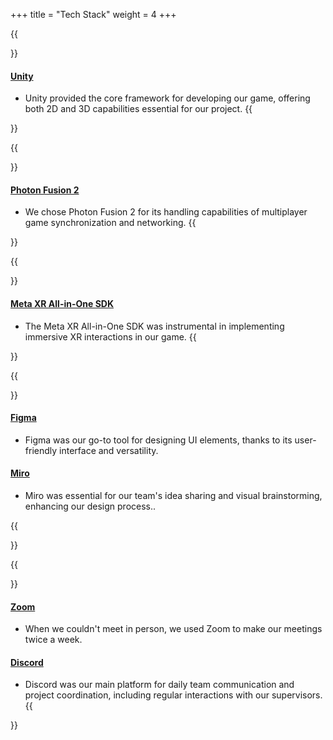 +++
title = "Tech Stack"
weight = 4
+++

{{<section title="Game Engine">}}

#### [Unity](https://unity.com/de)

- Unity provided the core framework for developing our game, offering both 2D and 3D capabilities essential for our project.
  {{</section>}}

{{<section title="Networking">}}

#### [Photon Fusion 2](https://doc.photonengine.com/fusion/current/fusion-intro)

- We chose Photon Fusion 2 for its handling capabilities of multiplayer game synchronization and networking.
  {{</section>}}

{{<section title="XR Interactions">}}

#### [Meta XR All-in-One SDK](https://assetstore.unity.com/packages/tools/integration/meta-xr-all-in-one-sdk-269657)

- The Meta XR All-in-One SDK was instrumental in implementing immersive XR interactions in our game.
  {{</section>}}

{{<section title="Concept & Design">}}

#### [Figma](https://figma.com)

- Figma was our go-to tool for designing UI elements, thanks to its user-friendly interface and versatility.

#### [Miro](https://miro.com/)

- Miro was essential for our team's idea sharing and visual brainstorming, enhancing our design process..

{{</section>}}

{{<section title="Communication">}}

#### [Zoom](https://zoom.us)

- When we couldn't meet in person, we used Zoom to make our meetings twice a week.

#### [Discord](https://discord.com)

- Discord was our main platform for daily team communication and project coordination, including regular interactions with our supervisors.
  {{</section>}}
